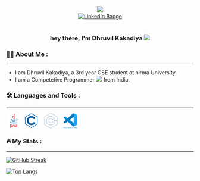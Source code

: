 <div id="header" align="center">
  <img src = "https://media.giphy.com/media/qgQUggAC3Pfv687qPC/giphy.gif" width="100" >
</div>
<div id="badges" align="center">
  <a href="https://www.linkedin.com/in/dhruvil-kakadiya-b88860229/">
    <img src="https://img.shields.io/badge/LinkedIn-blue?style=for-the-badge&logo=linkedin&logoColor=white" alt="LinkedIn Badge"/>
  </a>
</div>
<div id = "counter" align = "center">
<img src="https://komarev.com/ghpvc/?username=DhruvilKakadiya7&style=flat-square&color=blue" alt=""/>
</div>
<h3 align = "center">
  hey there, I'm Dhruvil Kakadiya
  <img src="https://media.giphy.com/media/hvRJCLFzcasrR4ia7z/giphy.gif" width="30px"/>
</h3>


### :man_technologist: About Me :
---
- I am Dhruvil Kakadiya, a 3rd year CSE student at nirma University.
- I am a Competetive Programmer <img src="https://media.giphy.com/media/WUlplcMpOCEmTGBtBW/giphy.gif" width="30"> from India.


### :hammer_and_wrench: Languages and Tools :
---
<div>
  <img src="https://github.com/devicons/devicon/blob/master/icons/java/java-original-wordmark.svg" title="Java" alt="Java" width="40" height="40"/>&nbsp;
    <img src = "https://github.com/devicons/devicon/blob/master/icons/c/c-line.svg" alt = "C" width="40" height="40"/> &nbsp;
  <img src = "https://github.com/devicons/devicon/blob/master/icons/cplusplus/cplusplus-line.svg" alt = "C++" width="40" height="40"/> &nbsp;
  <img src = "https://github.com/devicons/devicon/blob/master/icons/vscode/vscode-original-wordmark.svg" alt = "C++" width="40" height="40"/> &nbsp;
  </div>

### :fire: My Stats :
--- 
[![GitHub Streak](http://github-readme-streak-stats.herokuapp.com?user=DhruvilKakadiya7&theme=github-dark&hide_border=true)](https://git.io/streak-stats)

[![Top Langs](https://github-readme-stats.vercel.app/api/top-langs/?username=DhruvilKakadiya7&layout=compact&theme=vision-friendly-dark)](https://github.com/anuraghazra/github-readme-stats)

